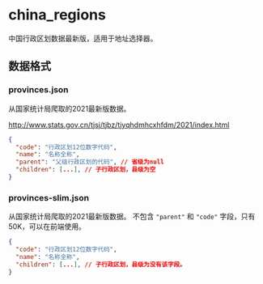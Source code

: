 # china_regions
中国行政区划数据最新版，适用于地址选择器。

## 数据格式

### provinces.json

从国家统计局爬取的2021最新版数据。

http://www.stats.gov.cn/tjsj/tjbz/tjyqhdmhcxhfdm/2021/index.html

```json
{
  "code": "行政区划12位数字代码",
  "name": "名称全称",
  "parent": "父级行政区划的代码", // 省级为null
  "children": [...], // 子行政区划，县级为空
}
```

### provinces-slim.json

从国家统计局爬取的2021最新版数据。
不包含 `"parent"` 和 `"code"` 字段，只有50K，可以在前端使用。

```json
{
  "code": "行政区划12位数字代码",
  "name": "名称全称",
  "children": [...], // 子行政区划，县级为没有该字段。
}
```
